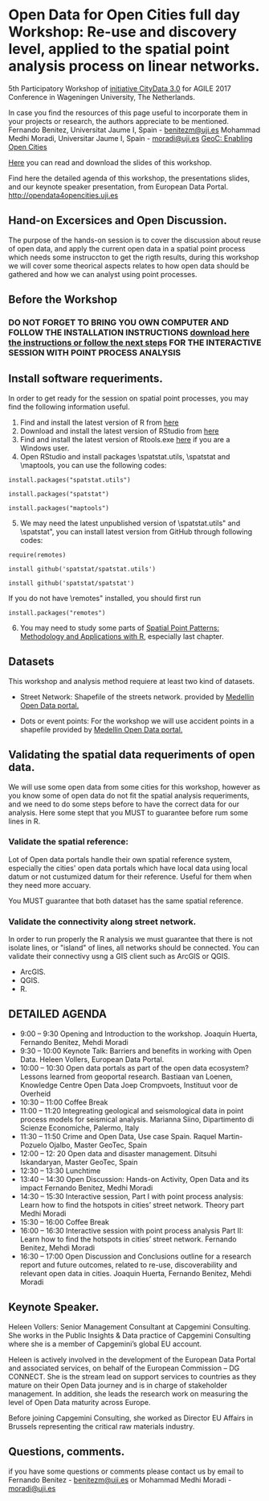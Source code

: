 # Open Data for Open Cities full day Workshop: Re-use and discovery level, applied to the spatial point analysis process on linear networks.

5th Participatory Workshop of [initiative CityData 3.0](http://opendata4opencities.uji.es) for AGILE 2017 Conference in  Wageningen University, The Netherlands.

In case you find the resources of this page useful to incorporate them in your projects or research, the authors appreciate to be mentioned.  
Fernando Benitez, Universitat Jaume I, Spain - benitezm@uji.es
Mohammad Medhi Moradi, Universitar Jaume I, Spain - moradi@uji.es
[GeoC: Enabling Open Cities](http://geo-c.eu/)

[Here](https://github.com/GeoTecINIT/OpenData4OpenCities/blob/master/AGILE2017%20OpenData4OpenCities.pdf) you can read and download the slides of this workshop.

Find here the detailed agenda of this workshop, the presentations slides, and our keynote speaker presentation, from European Data Portal. http://opendata4opencities.uji.es

## Hand-on Excersices and Open Discussion. 
The purpose of the hands-on session is to cover the discussion about reuse of open data, and apply the current open data in a spatial point process which needs some instruccton to get the rigth results, during this workshop we will cover some theorical aspects relates to how open data should be gathered and how we can analyst using point processes.

## Before the Workshop

### DO NOT FORGET TO BRING YOU OWN COMPUTER AND FOLLOW THE INSTALLATION INSTRUCTIONS [download here the instructions or follow the next steps](https://github.com/GeoTecINIT/OpenData4OpenCities/blob/master/Installation%20Instruccions/Instuctions4SpatialPointProcessAnalysis.pdf) FOR THE INTERACTIVE SESSION WITH POINT PROCESS ANALYSIS 

## Install software requeriments.

In order to get ready for the session on spatial point processes, you may find the following information
useful.
1. Find and install the latest version of R from [here](https://cran.r-project.org/)
2. Download and install the latest version of RStudio from [here](https://www.rstudio.com/products/rstudio/download2/)
3. Find and install the latest version of Rtools.exe [here](https://cran.r-project.org/) if you are a Windows user. 
4. Open RStudio and install packages \spatstat.utils, \spatstat and \maptools, you can use the following codes:
```
install.packages("spatstat.utils")
```
```
install.packages("spatstat")
```
```
install.packages("maptools")
```
5. We may need the latest unpublished version of \spatstat.utils" and \spatstat", you can install
latest version from GitHub through following codes:
```
require(remotes)
```
```
install github('spatstat/spatstat.utils')
```
```
install github('spatstat/spatstat')
```
If you do not have \remotes" installed, you should first run
```
install.packages("remotes")
```
6. You may need to study some parts of [Spatial Point Patterns: Methodology and Applications with
R](https://www.crcpress.com/Spatial-Point-Patterns-Methodology-and-Applications-with-R/Baddeley-Rubak-Turner/p/book/9781482210200), especially last chapter.

## Datasets 

This workshop and analysis method requiere at least two kind of datasets.

* Street Network:
Shapefile of the streets network. provided by [Medellin Open Data portal.](https://geomedellin-m-medellin.opendata.arcgis.com/)

* Dots or event points:
For the workshop we will use accident points in a shapefile provided by [Medellin Open Data portal.](https://geomedellin-m-medellin.opendata.arcgis.com/)


## Validating the spatial data requeriments of open data.
We will use some open data from some cities for this workshop, however as you know some of open data do not fit the spatial analysis requeriments, and we need to do some steps before to have the correct data for our analysis. Here some stept that you MUST to guarantee before rum some lines in R. 

### Validate the spatial reference:
Lot of Open data portals handle their own spatial reference system, especially the cities' open data portals which have local data using local datum or not custumized datum for their reference. Useful for them when they need more accuary.

You MUST guarantee that both dataset has the same spatial reference. 

### Validate the connectivity along street network.
In order to run properly the R analysis we must guarantee that there is not isolate lines, or "island" of lines, all networks should be connected. 
You can validate their connectivy usng a GIS client such as ArcGIS or QGIS.
* ArcGIS.
* QGIS.
* R.


## DETAILED AGENDA 

* 9:00 – 9:30	Opening and Introduction to the workshop.	Joaquin Huerta, Fernando Benitez, Mehdi Moradi
* 9:30 – 10:00	Keynote Talk:  Barriers and benefits in working with Open Data.	Heleen Vollers, European Data Portal.
* 10:00 – 10:30	Open data portals as part of the open data ecosystem? Lessons learned from geoportal research.	Bastiaan van Loenen, Knowledge Centre Open Data
Joep Crompvoets, Instituut voor de Overheid
* 10:30 – 11:00	Coffee Break
* 11:00 – 11:20	Integreating geological and seismological data in
point process models for seismical analysis.	Marianna Siino,  Dipartimento di Scienze Economiche, Palermo, Italy
* 11:30 – 11:50	Crime and Open Data, Use case Spain.	Raquel Martin-Pozuelo Ojalbo, Master GeoTec, Spain
* 12:00 – 12: 20	Open data and disaster management.	Ditsuhi Iskandaryan, Master GeoTec, Spain
* 12:30 – 13:30	Lunchtime
* 13:40 – 14:30	Open Discussion:  Hands-on Activity, Open Data and its impact	Fernando Benitez, Medhi Moradi
* 14:30 – 15:30	Interactive session,  Part I with point process analysis: Learn how to find the hotspots in cities’ street network. Theory part	Medhi Moradi
* 15:30 – 16:00	Coffee Break
* 16:00 – 16:30	Interactive session with point process analysis Part II: Learn how to find the hotspots in cities’ street network.	Fernando Benitez,  Mehdi Moradi
* 16:30 – 17:00	Open Discussion and Conclusions outline for a research report and future outcomes, related to re-use, discoverability and relevant open data in cities.	Joaquin Huerta, Fernando Benitez, Mehdi Moradi

## Keynote Speaker.

Heleen Vollers: Senior Management Consultant at Capgemini Consulting. She works in the Public Insights & Data practice of Capgemini Consulting where she is a member of Capgemini’s global EU account.

Heleen is actively involved in the development of the European Data Portal and associated services, on behalf of the European Commission – DG CONNECT. She is the stream lead on support services to countries as they mature on their Open Data journey and is in charge of stakeholder management. In addition, she leads the research work on measuring the level of Open Data maturity across Europe.

Before joining Capgemini Consulting, she worked as Director EU Affairs in Brussels representing the critical raw materials industry.

## Questions, comments.

if you have some questions or comments please contact us by email to Fernando Benitez - benitezm@uji.es or Mohammad Medhi Moradi - moradi@uji.es

